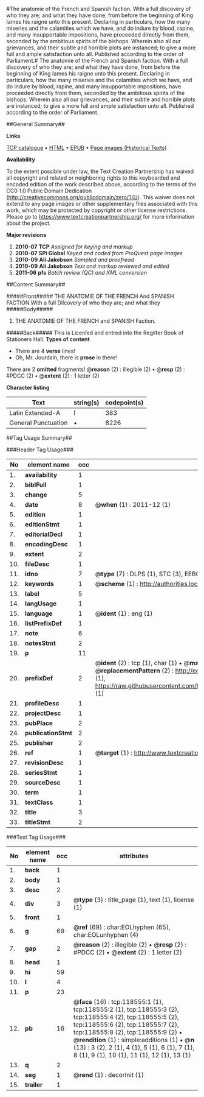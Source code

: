 #The anatomie of the French and Spanish faction. With a full discovery of who they are; and what they have done, from before the beginning of King Iames his raigne unto this present. Declaring in particulars, how the many miseries and the calamities which we have, and do indure by blood, rapine, and many insupportable impositions, have proceeded directly from them, seconded by the ambitious spirits of the bishops. Wherein also all our grievances, and their subtle and horrible plots are instanced; to give a more full and ample satisfaction unto all. Published according to the order of Parliament.#
The anatomie of the French and Spanish faction. With a full discovery of who they are; and what they have done, from before the beginning of King Iames his raigne unto this present. Declaring in particulars, how the many miseries and the calamities which we have, and do indure by blood, rapine, and many insupportable impositions, have proceeded directly from them, seconded by the ambitious spirits of the bishops. Wherein also all our grievances, and their subtle and horrible plots are instanced; to give a more full and ample satisfaction unto all. Published according to the order of Parliament.

##General Summary##

**Links**

[TCP catalogue](http://www.ota.ox.ac.uk/tcp/)  • 
[HTML](http://tei.it.ox.ac.uk/tcp/Texts-HTML/free/A75/A75315.html)  • 
[EPUB](http://tei.it.ox.ac.uk/tcp/Texts-EPUB/free/A75/A75315.epub) • 
[Page images (Historical Texts)](https://historicaltexts.jisc.ac.uk/eebo-99866288e)

**Availability**

To the extent possible under law, the Text Creation Partnership has waived all copyright and related or neighboring rights to this keyboarded and encoded edition of the work described above, according to the terms of the CC0 1.0 Public Domain Dedication (http://creativecommons.org/publicdomain/zero/1.0/). This waiver does not extend to any page images or other supplementary files associated with this work, which may be protected by copyright or other license restrictions. Please go to https://www.textcreationpartnership.org/ for more information about the project.

**Major revisions**

1. __2010-07__ __TCP__ *Assigned for keying and markup*
1. __2010-07__ __SPi Global__ *Keyed and coded from ProQuest page images*
1. __2010-09__ __Ali Jakobson__ *Sampled and proofread*
1. __2010-09__ __Ali Jakobson__ *Text and markup reviewed and edited*
1. __2011-06__ __pfs__ *Batch review (QC) and XML conversion*

##Content Summary##

#####Front#####
THE ANATOMIE OF THE FRENCH And SPANISH FACTION.With a full Diſcovery of who they are; and what they 
#####Body#####

1. THE ANATOMIE OF THE FRENCH and SPANISH Faction.

#####Back#####
This is Licenſed and entred into the Regiſter Book of Stationers Hall.
**Types of content**

  * There are 4 **verse** lines!
  * Oh, Mr. Jourdain, there is **prose** in there!

There are 2 **omitted** fragments! 
 @__reason__ (2) : illegible (2)  •  @__resp__ (2) : #PDCC (2)  •  @__extent__ (2) : 1 letter (2)

**Character listing**


|Text|string(s)|codepoint(s)|
|---|---|---|
|Latin Extended-A|ſ|383|
|General Punctuation|•|8226|

##Tag Usage Summary##

###Header Tag Usage###

|No|element name|occ|attributes|
|---|---|---|---|
|1.|__availability__|1||
|2.|__biblFull__|1||
|3.|__change__|5||
|4.|__date__|8| @__when__ (1) : 2011-12 (1)|
|5.|__edition__|1||
|6.|__editionStmt__|1||
|7.|__editorialDecl__|1||
|8.|__encodingDesc__|1||
|9.|__extent__|2||
|10.|__fileDesc__|1||
|11.|__idno__|7| @__type__ (7) : DLPS (1), STC (3), EEBO-CITATION (1), PROQUEST (1), VID (1)|
|12.|__keywords__|1| @__scheme__ (1) : http://authorities.loc.gov/ (1)|
|13.|__label__|5||
|14.|__langUsage__|1||
|15.|__language__|1| @__ident__ (1) : eng (1)|
|16.|__listPrefixDef__|1||
|17.|__note__|6||
|18.|__notesStmt__|2||
|19.|__p__|11||
|20.|__prefixDef__|2| @__ident__ (2) : tcp (1), char (1)  •  @__matchPattern__ (2) : ([0-9\-]+):([0-9IVX]+) (1), (.+) (1)  •  @__replacementPattern__ (2) : http://eebo.chadwyck.com/downloadtiff?vid=$1&page=$2 (1), https://raw.githubusercontent.com/textcreationpartnership/Texts/master/tcpchars.xml#$1 (1)|
|21.|__profileDesc__|1||
|22.|__projectDesc__|1||
|23.|__pubPlace__|2||
|24.|__publicationStmt__|2||
|25.|__publisher__|2||
|26.|__ref__|1| @__target__ (1) : http://www.textcreationpartnership.org/docs/. (1)|
|27.|__revisionDesc__|1||
|28.|__seriesStmt__|1||
|29.|__sourceDesc__|1||
|30.|__term__|1||
|31.|__textClass__|1||
|32.|__title__|3||
|33.|__titleStmt__|2||


###Text Tag Usage###

|No|element name|occ|attributes|
|---|---|---|---|
|1.|__back__|1||
|2.|__body__|1||
|3.|__desc__|2||
|4.|__div__|3| @__type__ (3) : title_page (1), text (1), license (1)|
|5.|__front__|1||
|6.|__g__|69| @__ref__ (69) : char:EOLhyphen (65), char:EOLunhyphen (4)|
|7.|__gap__|2| @__reason__ (2) : illegible (2)  •  @__resp__ (2) : #PDCC (2)  •  @__extent__ (2) : 1 letter (2)|
|8.|__head__|1||
|9.|__hi__|59||
|10.|__l__|4||
|11.|__p__|23||
|12.|__pb__|16| @__facs__ (16) : tcp:118555:1 (1), tcp:118555:2 (1), tcp:118555:3 (2), tcp:118555:4 (2), tcp:118555:5 (2), tcp:118555:6 (2), tcp:118555:7 (2), tcp:118555:8 (2), tcp:118555:9 (2)  •  @__rendition__ (1) : simple:additions (1)  •  @__n__ (13) : 3 (2), 2 (1), 4 (1), 5 (1), 6 (1), 7 (1), 8 (1), 9 (1), 10 (1), 11 (1), 12 (1), 13 (1)|
|13.|__q__|2||
|14.|__seg__|1| @__rend__ (1) : decorInit (1)|
|15.|__trailer__|1||
